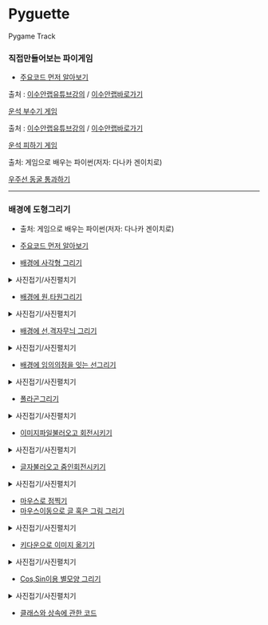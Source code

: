 # Pyguette
Pygame Track

 ### 직접만들어보는 파이게임
 
 + [주요코드 먼저 알아보기](./PygamePrac/PygameZero.py)
 
출처 : [이수안랩유튜브강의](https://www.youtube.com/watch?v=-e_5sOsKqrU&feature=emb_logo)  / [이수안랩바로가기](http://suanlab.com/)

[운석 부수기 게임](./PyShooting/pygameshooting.py)

출처 : [이수안랩유튜브강의](https://www.youtube.com/watch?time_continue=2000&v=TQKxx5WwIe8&feature=emb_logo) / [이수안랩바로가기](http://suanlab.com/)

[운석 피하기 게임](./PySpaceship/pyspaceship.py)

출처: 게임으로 배우는 파이썬(저자: 다나카 겐이치로)

[우주선 동굴 통과하기](./PygameCave.py)

-----------------------------------------------------------
 ### 배경에 도형그리기
+ 출처: 게임으로 배우는 파이썬(저자: 다나카 겐이치로)

+ [주요코드 먼저 알아보기](./PygamePrac/PygameZero.py)

+ [배경에 사각형 그리기](./PygamePrac/PygameOne.py)
<details markdown ='1'>
<summary>사진접기/사진펼치기</summary>

 ![사각형그리기](./img/rect.PNG)

 </details>

+ [배경에 원,타원그리기](./PygamePrac/PygameTwo.py)

<details markdown ='1'>
<summary>사진접기/사진펼치기</summary>

![원그리기](./img/원.PNG)

</details>

+ [배경에 선,격자무늬 그리기](./PygamePrac/PygameThree.py)

<details markdown ='1'>
<summary>사진접기/사진펼치기</summary>

![선 그리기](./img/선그리기.PNG)
![격자무늬 그리기](./img/격자무늬.PNG)

</details>

+ [배경에 임의의점을 잇는 선그리기](./PygamePrac/PygameFour.py)

<details markdown ='1'>
<summary>사진접기/사진펼치기</summary>

![점들을 잇는 선그리기](./img/선잇기.PNG)

</details>

+ [폴라곤그리기](./PygamePrac/PygameFive.py)

<details markdown ='1'>
<summary>사진접기/사진펼치기</summary>

![폴라곤그리기](./img/폴라곤그리기.PNG)

</details>

+ [이미지파일불러오고 회전시키기](./PygamePrac/PygameSix.py)

<details markdown ='1'>
<summary>사진접기/사진펼치기</summary>

![이미지불러오기](./img/이미지불러오기.PNG)

</details>

+ [글자불러오고 줌인회전시키기](./PygamePrac/PygameSeven.py)

<details markdown ='1'>
<summary>사진접기/사진펼치기</summary>

![글자불러오기](./img/글자불러오기.PNG)

</details>

+ [마우스로 점찍기](./PygamePrac/PygameEight.py)
+ [마우스이동으로 글 혹은 그림 그리기](./PygamePrac/PygameNine.py)

<details markdown ='1'>
<summary>사진접기/사진펼치기</summary>

![마우스로 점찍기](./img/마우스포인터.PNG)

</details>

+ [키다운으로 이미지 옮기기](./PygamePrac/PygameTen.py)

<details markdown ='1'>
<summary>사진접기/사진펼치기</summary>

![키다운으로 이미지 옮기기](./img/움직이는사진.PNG)

</details>

+ [Cos,Sin이용 별모양 그리기](./PygamePrac/PygameEleven.py)

<details markdown ='1'>
<summary>사진접기/사진펼치기</summary>

![별모양 그리기](./img/별모양만들기.PNG)

</details>

+ [클래스와 상속에 관한 코드](./PygamePrac/PygameTwelve.py)